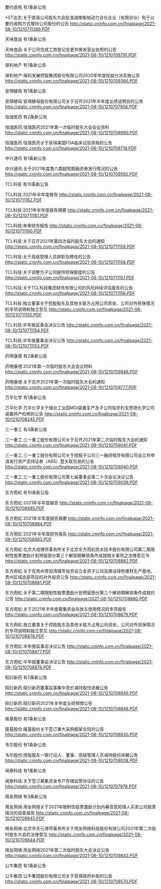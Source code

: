 要约收购 有1条新公告 

*ST达志:关于提请公司股东大会批准湖南衡帕动力合伙企业（有限合伙）免于以要约收购方式增持公司股份的公告 http://static.cninfo.com.cn/finalpage/2021-08-10/1210711389.PDF 

天味食品 有1条新公告 

天味食品:关于公司完成工商登记变更并换发营业执照的公告 http://static.cninfo.com.cn/finalpage/2021-08-10/1210708791.PDF 

保利地产 有1条新公告 

保利地产:保利发展控股集团股份有限公司2020年年度权益分派实施公告 http://static.cninfo.com.cn/finalpage/2021-08-10/1210709366.PDF 

安琪酵母 有1条新公告 

安琪酵母:安琪酵母股份有限公司关于召开2021年半年度业绩说明会的公告 http://static.cninfo.com.cn/finalpage/2021-08-10/1210707956.PDF 

恒瑞医药 有2条新公告 

恒瑞医药:恒瑞医药2021年第一次临时股东大会会议资料 http://static.cninfo.com.cn/finalpage/2021-08-10/1210708990.PDF 

恒瑞医药:恒瑞医药关于获得美国FDA临床试验资格的公告 http://static.cninfo.com.cn/finalpage/2021-08-10/1210708719.PDF 

中兴通讯 有1条新公告 

中兴通讯:关于2021年度第六期超短期融资券发行情况的公告 http://static.cninfo.com.cn/finalpage/2021-08-10/1210709592.PDF 

TCL科技 有10条新公告 

TCL科技:2021年半年度报告 http://static.cninfo.com.cn/finalpage/2021-08-10/1210711162.PDF 

TCL科技:2021年半年度报告摘要 http://static.cninfo.com.cn/finalpage/2021-08-10/1210711161.PDF 

TCL科技:未审财务报告 http://static.cninfo.com.cn/finalpage/2021-08-10/1210711160.PDF 

TCL科技:关于召开2021年第四次临时股东大会的通知 http://static.cninfo.com.cn/finalpage/2021-08-10/1210711159.PDF 

TCL科技:关于高级管理人员辞职及聘任的公告 http://static.cninfo.com.cn/finalpage/2021-08-10/1210711158.PDF 

TCL科技:关于调整为子公司提供担保额度的公告 http://static.cninfo.com.cn/finalpage/2021-08-10/1210711157.PDF 

TCL科技:关于TCL科技集团财务有限公司的风险持续评估报告的公告 http://static.cninfo.com.cn/finalpage/2021-08-10/1210711156.PDF 

TCL科技:独立董事关于控股股东及其他关联方占用公司资金、公司对外担保情况的专项说明和独立意见 http://static.cninfo.com.cn/finalpage/2021-08-10/1210711155.PDF 

TCL科技:半年报监事会决议公告 http://static.cninfo.com.cn/finalpage/2021-08-10/1210711154.PDF 

TCL科技:半年报董事会决议公告 http://static.cninfo.com.cn/finalpage/2021-08-10/1210711153.PDF 

药明康德 有2条新公告 

药明康德:2021年第一次临时股东大会会议材料 http://static.cninfo.com.cn/finalpage/2021-08-10/1210709846.PDF 

药明康德:关于召开2021年第一次临时股东大会的通知 http://static.cninfo.com.cn/finalpage/2021-08-10/1210709777.PDF 

万华化学 有1条新公告 

万华化学:万华化学关于烟台工业园MDI装置复产及子公司匈牙利宝思德化学公司装置停产检修的公告 http://static.cninfo.com.cn/finalpage/2021-08-10/1210708245.PDF 

三一重工 有3条新公告 

三一重工:三一重工股份有限公司关于召开2021年第二次临时股东大会的通知 http://static.cninfo.com.cn/finalpage/2021-08-10/1210709041.PDF 

三一重工:三一重工股份有限公司关于控股子公司三一融资租赁有限公司设立并申请发行资产支持证券（ABS）暨关联交易的公告 http://static.cninfo.com.cn/finalpage/2021-08-10/1210709040.PDF 

三一重工:三一重工股份有限公司第七届董事会第二十次会议决议公告 http://static.cninfo.com.cn/finalpage/2021-08-10/1210709039.PDF 

东方雨虹 有10条新公告 

东方雨虹:2021年半年度报告 http://static.cninfo.com.cn/finalpage/2021-08-10/1210708885.PDF 

东方雨虹:2021年半年度报告摘要 http://static.cninfo.com.cn/finalpage/2021-08-10/1210708884.PDF 

东方雨虹:2021年半年度财务报告 http://static.cninfo.com.cn/finalpage/2021-08-10/1210708883.PDF 

东方雨虹:北京大成律师事务所关于北京东方雨虹防水技术股份有限公司第二期限制性股票激励计划预留部分第三个解锁期解锁条件成就相关事项之法律意见书 http://static.cninfo.com.cn/finalpage/2021-08-10/1210708882.PDF 

东方雨虹:关于在贵州贵阳清镇市投资设立全资子公司及建设绿色建材生产基地、贵州区域总部项目的对外投资公告 http://static.cninfo.com.cn/finalpage/2021-08-10/1210708881.PDF 

东方雨虹:关于第二期限制性股票激励计划预留部分第三个解锁期解锁条件成就的公告 http://static.cninfo.com.cn/finalpage/2021-08-10/1210708880.PDF 

东方雨虹:关于2021年半年度募集资金存放与使用情况的专项报告 http://static.cninfo.com.cn/finalpage/2021-08-10/1210708879.PDF 

东方雨虹:独立董事关于控股股东及其他关联方占用公司资金、公司对外担保情况的专项说明和独立意见 http://static.cninfo.com.cn/finalpage/2021-08-10/1210708878.PDF 

东方雨虹:半年报监事会决议公告 http://static.cninfo.com.cn/finalpage/2021-08-10/1210708877.PDF 

东方雨虹:半年报董事会决议公告 http://static.cninfo.com.cn/finalpage/2021-08-10/1210708876.PDF 

昭衍新药 有2条新公告 

昭衍新药:昭衍新药董事监事集中竞价减持股份进展公告 http://static.cninfo.com.cn/finalpage/2021-08-10/1210708849.PDF 

昭衍新药:昭衍新药2021年半年度业绩预增公告 http://static.cninfo.com.cn/finalpage/2021-08-10/1210708848.PDF 

隆基股份 有1条新公告 

隆基股份:隆基股份关于签订重大采购框架合同的公告 http://static.cninfo.com.cn/finalpage/2021-08-10/1210708930.PDF 

韦尔股份 有1条新公告 

韦尔股份:控股股东一致行动人、董事、高级管理人员减持股份进展公告 http://static.cninfo.com.cn/finalpage/2021-08-10/1210708008.PDF 

闻泰科技 有1条新公告 

闻泰科技:关于签订募集资金专户存储监管协议的公告 http://static.cninfo.com.cn/finalpage/2021-08-10/1210707978.PDF 

用友网络 有3条新公告 

用友网络:用友网络关于2021年限制性股票激励计划内幕信息知情人买卖公司股票情况的自查报告 http://static.cninfo.com.cn/finalpage/2021-08-10/1210709845.PDF 

用友网络:北京市天元律师事务所关于用友网络科技股份有限公司2021年第二次临时股东大会的法律意见 http://static.cninfo.com.cn/finalpage/2021-08-10/1210709844.PDF 

用友网络:用友网络2021年第二次临时股东大会决议公告 http://static.cninfo.com.cn/finalpage/2021-08-10/1210709843.PDF 

公牛集团 有1条新公告 

公牛集团:公牛集团股份有限公司关于获得政府补助的公告 http://static.cninfo.com.cn/finalpage/2021-08-10/1210708570.PDF 

